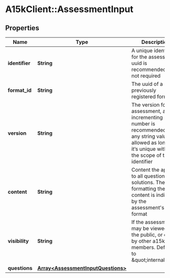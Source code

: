 # A15kClient::AssessmentInput

## Properties
Name | Type | Description | Notes
------------ | ------------- | ------------- | -------------
**identifier** | **String** | A unique identifier for the assessment, uuid is recommended but not required | [optional] 
**format_id** | **String** | The uuid of a previously registered format | 
**version** | **String** | The version for the assessment, an incrementing number is recommended, but any string value is allowed as long as it‘s unique within the scope of the identifier | [optional] 
**content** | **String** | Content the applies to all questions and solutions.  The formatting the the content is indicated by the assessment&#39;s linked format | [optional] 
**visibility** | **String** | If the assessment may be viewed by the public, or only by other a15k members.  Defaults to \&quot;internal\&quot; | [optional] 
**questions** | [**Array&lt;AssessmentInputQuestions&gt;**](AssessmentInputQuestions.md) |  | [optional] 


